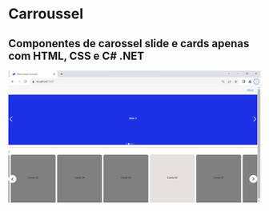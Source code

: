# Carroussel
## Componentes de carossel slide e cards apenas com HTML, CSS e C# .NET

<img src="https://github.com/cloudsystems22/BlazorAppCarrossel/blob/main/Carossel.png" />
